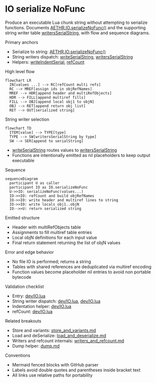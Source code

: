 # IO serialize NoFunc

Produce an executable Lua chunk string without attempting to serialize functions. Documents [AETHR.IO.serializeNoFunc()](../../dev/IO.lua:199) and the supporting string writer table [writersSerialString](../../dev/IO.lua:546), with flow and sequence diagrams.

Primary anchors

- Serialize to string: [AETHR.IO.serializeNoFunc()](../../dev/IO.lua:199)
- String writers dispatch: [writeSerialString](../../dev/IO.lua:361), [writersSerialString](../../dev/IO.lua:546)
- Helpers: [writeIndentSerial](../../dev/IO.lua:383), [refCount](../../dev/IO.lua:401)

High level flow

```mermaid
flowchart LR
  IN[values ...] --> RC[refCount multi refs]
  RC --> MREF[assign ids in objRefNames]
  MREF --> HDR[append header and multiRefObjects]
  HDR --> FILL[append multiref fills]
  FILL --> OBJ[append local obj1 to objN]
  OBJ --> RET[append return obj list]
  RET --> OUT[serialized string]
```

String writer selection

```mermaid
flowchart TD
  ITEM[value] --> TYPE[type]
  TYPE --> SW[writersSerialString by type]
  SW --> SER[append to serialString]
```

- [writeSerialString](../../dev/IO.lua:361) routes values to [writersSerialString](../../dev/IO.lua:546)
- Functions are intentionally emitted as nil placeholders to keep output executable

Sequence

```mermaid
sequenceDiagram
  participant U as caller
  participant IO as IO.serializeNoFunc
  U->>IO: serializeNoFunc(values...)
  IO->>IO: refCount and build objRefNames
  IO->>IO: write header and multiref lines to string
  IO->>IO: write locals obj1..objN
  IO-->>U: return serialized string
```

Emitted structure

- Header with multiRefObjects table
- Assignments to fill multiref table entries
- Local objN definitions for each input value
- Final return statement returning the list of objN values

Error and edge behavior

- No file IO is performed; returns a string
- Tables with shared references are deduplicated via multiref encoding
- Function values become placeholder nil entries to avoid non portable bytecode

Validation checklist

- Entry: [dev/IO.lua](../../dev/IO.lua:199)
- String writer dispatch: [dev/IO.lua](../../dev/IO.lua:361), [dev/IO.lua](../../dev/IO.lua:546)
- Indentation helper: [dev/IO.lua](../../dev/IO.lua:383)
- refCount: [dev/IO.lua](../../dev/IO.lua:401)

Related breakouts

- Store and variants: [store_and_variants.md](./store_and_variants.md)
- Load and deSerialize: [load_and_deserialize.md](./load_and_deserialize.md)
- Writers and refcount internals: [writers_and_refcount.md](./writers_and_refcount.md)
- Dump helper: [dump.md](./dump.md)

Conventions

- Mermaid fenced blocks with GitHub parser
- Labels avoid double quotes and parentheses inside bracket text
- All links use relative paths for portability